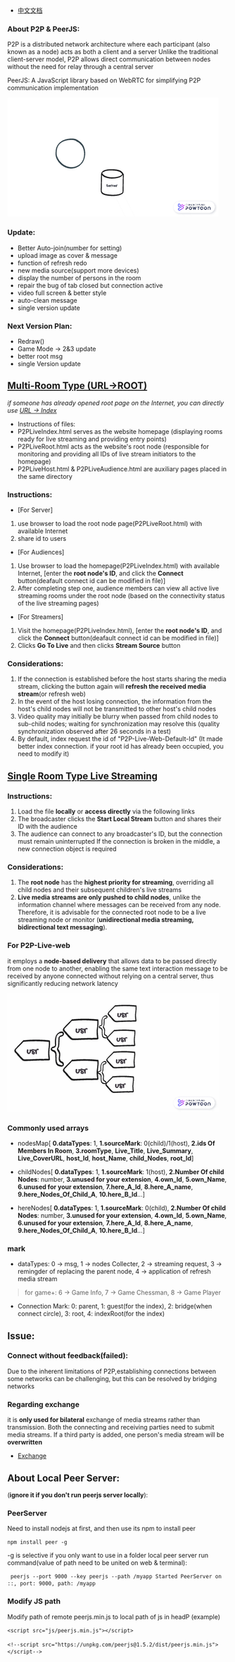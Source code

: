 - [中文文档](README_CN.md)

### **About P2P & PeerJS**:
P2P is a distributed network architecture where each participant (also known as a node) acts as both a client and a server
Unlike the traditional client-server model, P2P allows direct communication between nodes without the need for relay through a central server

PeerJS: A JavaScript library based on WebRTC for simplifying P2P communication implementation

![P2PGIF](https://github.com/aiksxd/material/blob/main/img/P2PGIF.gif)

### Update:
+ Better Auto-join(number for setting)
+ upload image as cover & message
+ function of refresh redo
+ new media source(support more devices)
+ display the number of persons in the room
+ repair the bug of tab closed but connection active
+ video full screen & better style
+ auto-clean message
+ single version update

### Next Version Plan:
+ Redraw()
+ Game Mode -> 2&3 update
+ better root msg
+ single Version update

## [Multi-Room Type (URL->ROOT)](https://aiksxd.github.io/P2PLiveRoot.html)
*if someone has already opened root page on the Internet, you can directly use [URL -> Index](https://aiksxd.github.io/P2PLiveIndex.html)*
+ Instructions of files:
+ P2PLiveIndex.html serves as the website homepage (displaying rooms ready for live streaming and providing entry points)
+ P2PLiveRoot.html acts as the website's root node (responsible for monitoring and providing all IDs of live stream initiators to the homepage)
+ P2PLiveHost.html & P2PLiveAudience.html are auxiliary pages placed in the same directory
### Instructions:
+ [For Server]
1. use browser to load the root node page(P2PLiveRoot.html) with available Internet
2. share id to users
+ [For Audiences]
1. Use browser to load the homepage(P2PLiveIndex.html) with available Internet, [enter the **root node's ID**, and click the **Connect** button(deafault connect id can be modified in file)]
2. After completing step one, audience members can view all active live streaming rooms under the root node (based on the connectivity status of the live streaming pages)
+ [For Streamers]
1. Visit the homepage(P2PLiveIndex.html), [enter the **root node's ID**, and click the **Connect** button(deafault connect id can be modified in file)]
2. Clicks **Go To Live** and then clicks **Stream Source** button

### **Considerations**:
1. If the connection is established before the host starts sharing the media stream, clicking the button again will **refresh the received media stream**(or refresh web)
2. In the event of the host losing connection, the information from the host's child nodes will not be transmitted to other host's child nodes
3. Video quality may initially be blurry when passed from child nodes to sub-child nodes; waiting for synchronization may resolve this (quality synchronization observed after 26 seconds in a test)
4. By default, index request the id of "P2P-Live-Web-Default-Id" (It made better index connection. if your root id has already been occupied, you need to modify it)


## [Single Room Type Live Streaming](https://aiksxd.github.io/SingleP2PLiveVersion.html)
### Instructions:
1. Load the file **locally** or **access directly** via the following links
2. The broadcaster clicks the **Start Local Stream** button and shares their ID with the audience
3. The audience can connect to any broadcaster's ID, but the connection must remain uninterrupted If the connection is broken in the middle, a new connection object is required

### **Considerations**:
1. The **root node** has the **highest priority for streaming**, overriding all child nodes and their subsequent children's live streams
2. **Live media streams are only pushed to child nodes**, unlike the information channel where messages can be received from any node. Therefore, it is advisable for the connected root node to be a live streaming node or monitor (**unidirectional media streaming, bidirectional text messaging**).

### For **P2P-Live-web**
 it employs a **node-based delivery** that allows data to be passed directly from one node to another, enabling the same text interaction message to be received by anyone connected without relying on a central server, thus significantly reducing network latency
 
 ![DeliverGIF](https://github.com/aiksxd/material/blob/main/img/DeliverGIF.gif)

### Commonly used arrays
+ nodesMap[ **0.dataTypes**: 1, **1.sourceMark**: 0(child)/1(host), **2.ids Of Members In Room**, **3.roomType**, **Live_Title**, **Live_Summary**, **Live_CoverURL**, **host_Id**, **host_Name**, **child_Nodes**, **root_Id**]

+ childNodes[ **0.dataTypes**: 1, **1.sourceMark**: 1(host), **2.Number Of child Nodes**: number, **3.unused for your extension**, **4.own_Id**, **5.own_Name**, **6.unused for your extension**, **7.here_A_Id**, **8.here_A_name**, **9.here_Nodes_Of_Child_A**, **10.here_B_Id**...]

+ hereNodes[ **0.dataTypes**: 1, **1.sourceMark**: 0(child), **2.Number Of child Nodes**: number, **3.unused for your extension**, **4.own_Id**, **5.own_Name**, **6.unused for your extension**, **7.here_A_Id**, **8.here_A_name**, **9.here_Nodes_Of_Child_A**, **10.here_B_Id**...]

### mark
+ dataTypes: 0 -> msg, 1 -> nodes Collecter, 2 -> streaming request, 3 -> remingder of replacing the parent node, 4 -> application of refresh media stream
> for game+: 6 -> Game Info, 7 -> Game Chessman, 8 -> Game Player

+ Connection Mark: 0: parent, 1: guest(for the index), 2: bridge(when connect circle), 3: root, 4: indexRoot(for the index)

## Issue: 
### Connect without feedback(failed):
Due to the inherent limitations of P2P,establishing connections between some networks can be challenging, but this can be resolved by bridging networks

### Regarding **exchange**
it is **only used for bilateral** exchange of media streams rather than transmission. Both the connecting and receiving parties need to submit media streams. If a third party is added, one person's media stream will be **overwritten**
- [Exchange](https://aiksxd.github.io/exchange.html)

## **About Local Peer Server**:

(**ignore it if you don't run peerjs server locally**):

### PeerServer
Need to install nodejs at first, and then use its npm to install peer
```
npm install peer -g
```
-g is selective if you only want to use in a folder
local peer server run command(value of path need to be united on web & terminal):
```
 peerjs --port 9000 --key peerjs --path /myapp Started PeerServer on ::, port: 9000, path: /myapp
```
### Modify JS path
Modify path of remote peerjs.min.js to local path of js in headP (example)
```
<script src="js/peerjs.min.js"></script>

<!--script src="https://unpkg.com/peerjs@1.5.2/dist/peerjs.min.js"></script-->
```
